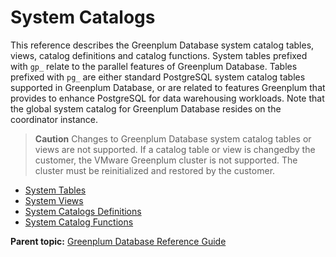 # System Catalogs 

This reference describes the Greenplum Database system catalog tables, views, catalog definitions and catalog functions. System tables prefixed with `gp_` relate to the parallel features of Greenplum Database. Tables prefixed with `pg_` are either standard PostgreSQL system catalog tables supported in Greenplum Database, or are related to features Greenplum that provides to enhance PostgreSQL for data warehousing workloads. Note that the global system catalog for Greenplum Database resides on the coordinator instance.

> **Caution** Changes to Greenplum Database system catalog tables or views are not supported. If a catalog table or view is changedby the customer, the VMware Greenplum cluster is not supported. The cluster must be reinitialized and restored by the customer.

-   [System Tables](catalog_ref-tables.html)
-   [System Views](catalog_ref-views.html)
-   [System Catalogs Definitions](catalog_ref-html.html)
-   [System Catalog Functions](catalog_ref-functions.html)

**Parent topic:** [Greenplum Database Reference Guide](../ref_guide.html)

